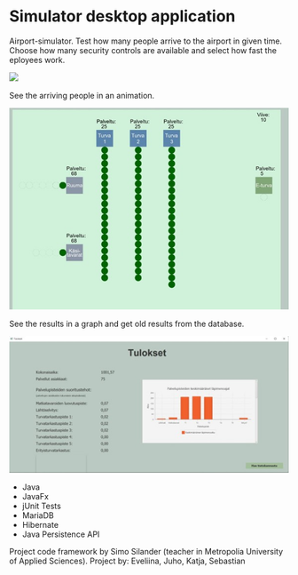 # Simulator desktop application

Airport-simulator. Test how many people arrive to the airport in given time. Choose how many security controls are available and select how fast the eployees work.

![](simulaattori.jpg)

See the arriving people in an animation.

![](simu.jpg)

See the results in a graph and get old results from the database.

![](results.jpg)


- Java
- JavaFx
- jUnit Tests
- MariaDB
- Hibernate
- Java Persistence API

Project code framework by Simo Silander (teacher in Metropolia University of Applied Sciences).
Project by: Eveliina, Juho, Katja, Sebastian
